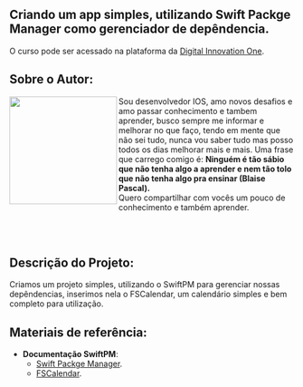 <h2>Criando um app simples, utilizando Swift Packge Manager como gerenciador de depêndencia.</h2>
<p>O curso pode ser acessado na plataforma da <a href="https://digitalinnovation.one/">Digital Innovation One<a>.</p>

<h2>Sobre o Autor:</h2>
<p>
    <a target="_blank" rel="noopener noreferrer" href="https://github.com/vergisf/moreitens/blob/main/avatarrounded.png?raw=true"><img align="left" width="190" height="190" src="https://github.com/vergisf/moreitens/blob/main/avatarrounded.png?raw=true" data-canonical-src="https://drive.google.com/uc?export=view&amp;id=1Kn8aRAQbLZx9BejvZD2eK8kLhp8j9i5m" style="max-width:100%;"></a> 
    Sou desenvolvedor IOS, amo novos desafios e amo passar conhecimento e tambem aprender, busco sempre me informar e melhorar no que faço, tendo em mente que não sei tudo, 
    nunca vou saber tudo mas posso todos os dias melhorar mais e mais. Uma frase que carrego comigo é: <b>Ninguém é tão sábio que não tenha algo a aprender e nem tão tolo que não tenha algo pra ensinar (Blaise Pascal).</b><br/>
    Quero compartilhar com vocês um pouco de conhecimento e também aprender.
</p>
<br/><br/>
<h2>Descrição do Projeto:</h2>
<p>
    Criamos um projeto simples, utilizando o SwiftPM para gerenciar nossas depêndencias, inserimos nela o FSCalendar, um calendário simples e bem completo para utilização.
</p>

<h2>Materiais de referência:</h2>
<ul>
    <li><b>Documentação SwiftPM</b>:
        <ul><li><a href="https://www.swift.org/package-manager/" target="_blank"> Swift Packge Manager</a>.</li></ul>
        <ul><li><a href="https://github.com/WenchaoD/FSCalendar" target="_blank"> FSCalendar</a>.</li></ul>
    </li>
</ul>
